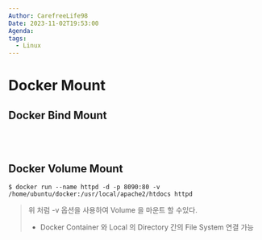 ```yaml
---
Author: CarefreeLife98
Date: 2023-11-02T19:53:00
Agenda: 
tags:
  - Linux
---
```

# Docker Mount
## Docker Bind Mount


<br><br>
## Docker Volume Mount
```
$ docker run --name httpd -d -p 8090:80 -v /home/ubuntu/docker:/usr/local/apache2/htdocs httpd
```
> 위 처럼 -v 옵션을 사용하여 Volume 을 마운트 할 수있다.
> - Docker Container 와 Local 의 Directory 간의 File System 연결 가능